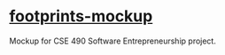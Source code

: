 [footprints-mockup](http://footprintsapp.me/)
=================

Mockup for CSE 490 Software Entrepreneurship project.